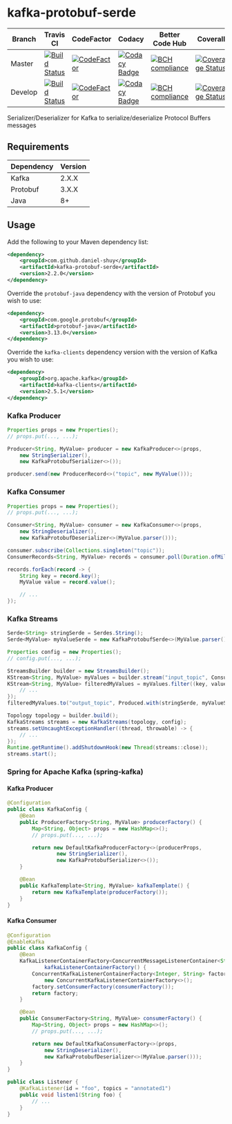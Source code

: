 # kafka-protobuf-serde

| Branch  | Travis CI                                                                                                                                            | CodeFactor                                                                                                                                                                                                 | Codacy                                                                                                                                                                                                                                                                                     | Better Code Hub                                                                                                                       | Coverall                                                                                                                                                                                       |
| ------- | ---------------------------------------------------------------------------------------------------------------------------------------------------- | ---------------------------------------------------------------------------------------------------------------------------------------------------------------------------------------------------------- | ------------------------------------------------------------------------------------------------------------------------------------------------------------------------------------------------------------------------------------------------------------------------------------------ | ------------------------------------------------------------------------------------------------------------------------------------- | ---------------------------------------------------------------------------------------------------------------------------------------------------------------------------------------------- |
| Master  | [![Build Status](https://travis-ci.org/daniel-shuy/kafka-protobuf-serde.svg?branch=master)](https://travis-ci.org/daniel-shuy/kafka-protobuf-serde)  | [![CodeFactor](https://www.codefactor.io/repository/github/daniel-shuy/kafka-protobuf-serde/badge/master)](https://www.codefactor.io/repository/github/daniel-shuy/kafka-protobuf-serde/overview/master)   | [![Codacy Badge](https://api.codacy.com/project/badge/Grade/b20bbaee80b542edb96f068ff1b440c1?branch=master)](https://www.codacy.com/app/daniel-shuy/kafka-protobuf-serde?utm_source=github.com&utm_medium=referral&utm_content=daniel-shuy/kafka-protobuf-serde&utm_campaign=Badge_Grade)  | [![BCH compliance](https://bettercodehub.com/edge/badge/daniel-shuy/kafka-protobuf-serde?branch=master)](https://bettercodehub.com/)  | [![Coverage Status](https://coveralls.io/repos/github/daniel-shuy/kafka-protobuf-serde/badge.svg?branch=master)](https://coveralls.io/github/daniel-shuy/kafka-protobuf-serde?branch=master)   |
| Develop | [![Build Status](https://travis-ci.org/daniel-shuy/kafka-protobuf-serde.svg?branch=develop)](https://travis-ci.org/daniel-shuy/kafka-protobuf-serde) | [![CodeFactor](https://www.codefactor.io/repository/github/daniel-shuy/kafka-protobuf-serde/badge/develop)](https://www.codefactor.io/repository/github/daniel-shuy/kafka-protobuf-serde/overview/develop) | [![Codacy Badge](https://api.codacy.com/project/badge/Grade/b20bbaee80b542edb96f068ff1b440c1?branch=develop)](https://www.codacy.com/app/daniel-shuy/kafka-protobuf-serde?utm_source=github.com&utm_medium=referral&utm_content=daniel-shuy/kafka-protobuf-serde&utm_campaign=Badge_Grade) | [![BCH compliance](https://bettercodehub.com/edge/badge/daniel-shuy/kafka-protobuf-serde?branch=develop)](https://bettercodehub.com/) | [![Coverage Status](https://coveralls.io/repos/github/daniel-shuy/kafka-protobuf-serde/badge.svg?branch=develop)](https://coveralls.io/github/daniel-shuy/kafka-protobuf-serde?branch=develop) |

Serializer/Deserializer for Kafka to serialize/deserialize Protocol Buffers
messages

## Requirements

| Dependency | Version |
| ---------- | ------- |
| Kafka      | 2.X.X   |
| Protobuf   | 3.X.X   |
| Java       | 8+      |

## Usage

Add the following to your Maven dependency list:

```xml
<dependency>
    <groupId>com.github.daniel-shuy</groupId>
    <artifactId>kafka-protobuf-serde</artifactId>
    <version>2.2.0</version>
</dependency>
```

Override the `protobuf-java` dependency with the version of Protobuf you wish to use:

```xml
<dependency>
    <groupId>com.google.protobuf</groupId>
    <artifactId>protobuf-java</artifactId>
    <version>3.13.0</version>
</dependency>
```

Override the `kafka-clients` dependency version with the version of Kafka you wish to use:

```xml
<dependency>
    <groupId>org.apache.kafka</groupId>
    <artifactId>kafka-clients</artifactId>
    <version>2.5.1</version>
</dependency>
```

### Kafka Producer

```java
Properties props = new Properties();
// props.put(..., ...);

Producer<String, MyValue> producer = new KafkaProducer<>(props,
    new StringSerializer(),
    new KafkaProtobufSerializer<>());

producer.send(new ProducerRecord<>("topic", new MyValue()));
```

### Kafka Consumer

```java
Properties props = new Properties();
// props.put(..., ...);

Consumer<String, MyValue> consumer = new KafkaConsumer<>(props,
    new StringDeserializer(),
    new KafkaProtobufDeserializer<>(MyValue.parser()));

consumer.subscribe(Collections.singleton("topic"));
ConsumerRecords<String, MyValue> records = consumer.poll(Duration.ofMillis(100));

records.forEach(record -> {
    String key = record.key();
    MyValue value = record.value();

    // ...
});
```

### Kafka Streams

```java
Serde<String> stringSerde = Serdes.String();
Serde<MyValue> myValueSerde = new KafkaProtobufSerde<>(MyValue.parser());

Properties config = new Properties();
// config.put(..., ...);

StreamsBuilder builder = new StreamsBuilder();
KStream<String, MyValue> myValues = builder.stream("input_topic", Consumed.with(stringSerde, myValueSerde));
KStream<String, MyValue> filteredMyValues = myValues.filter((key, value) -> {
    // ...
});
filteredMyValues.to("output_topic", Produced.with(stringSerde, myValueSerde));

Topology topology = builder.build();
KafkaStreams streams = new KafkaStreams(topology, config);
streams.setUncaughtExceptionHandler((thread, throwable) -> {
    // ...
});
Runtime.getRuntime().addShutdownHook(new Thread(streams::close));
streams.start();
```

### Spring for Apache Kafka (spring-kafka)

#### Kafka Producer

```java
@Configuration
public class KafkaConfig {
    @Bean
    public ProducerFactory<String, MyValue> producerFactory() {
        Map<String, Object> props = new HashMap<>();
        // props.put(..., ...);

        return new DefaultKafkaProducerFactory<>(producerProps,
                new StringSerializer(),
                new KafkaProtobufSerializer<>());
    }

    @Bean
    public KafkaTemplate<String, MyValue> kafkaTemplate() {
        return new KafkaTemplate(producerFactory());
    }
}
```

#### Kafka Consumer

```java
@Configuration
@EnableKafka
public class KafkaConfig {
    @Bean
    KafkaListenerContainerFactory<ConcurrentMessageListenerContainer<String, MyValue>>
            kafkaListenerContainerFactory() {
        ConcurrentKafkaListenerContainerFactory<Integer, String> factory =
            new ConcurrentKafkaListenerContainerFactory<>();
        factory.setConsumerFactory(consumerFactory());
        return factory;
    }

    @Bean
    public ConsumerFactory<String, MyValue> consumerFactory() {
        Map<String, Object> props = new HashMap<>();
        // props.put(..., ...);

        return new DefaultKafkaConsumerFactory<>(props,
            new StringDeserializer(),
            new KafkaProtobufDeserializer<>(MyValue.parser()));
    }
}

public class Listener {
    @KafkaListener(id = "foo", topics = "annotated1")
    public void listen1(String foo) {
        // ...
    }
}
```
